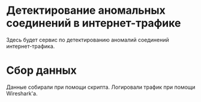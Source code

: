 # Детектирование аномальных соединений в интернет-трафике

Здесь будет сервис по детектированию аномалий соединений интернет-трафика.

# Сбор данных

Данные собирали при помощи скрипта. Логировали трафик при помощи Wireshark'a.
